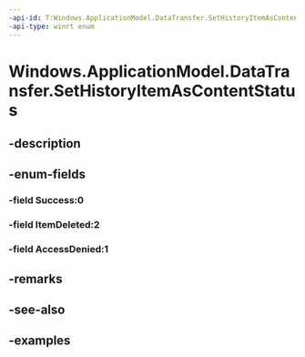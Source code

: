 ```yaml
---
-api-id: T:Windows.ApplicationModel.DataTransfer.SetHistoryItemAsContentStatus
-api-type: winrt enum
---
```


<!-- Enumeration syntax.
public enum SetHistoryItemAsContentStatus : int 
-->

# Windows.ApplicationModel.DataTransfer.SetHistoryItemAsContentStatus

## -description

## -enum-fields
### -field Success:0

### -field ItemDeleted:2

### -field AccessDenied:1

## -remarks

## -see-also

## -examples

